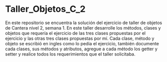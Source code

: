 # Taller_Objetos_C_2
En este repositorio se encuentra la solución del ejercicio de taller de objetos de Cantera nivel 2, semana 1.
En este taller  desarrolle los métodos, clases y objetos que requería el ejercicio de las tres clases propuestas por el ejercicio y las otras tres clases propuestas por mí. Cada clase, método y objeto se escribió en ingles como lo pedia el ejercicio, también documente cada clases, sus métodos y atributos, agregue a cada método los getter y setter y realice todos los requerimientos que el taller solicitaba.
